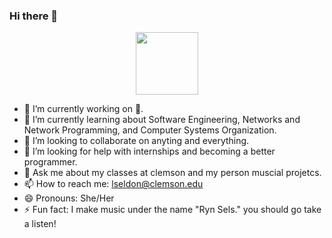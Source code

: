 ### Hi there 👋

<div id="header" align="center">
  <img src="https://media.giphy.com/media/u1WhXLjwgcXpHJBMRM/giphy.gif" width="100" />
</div>






- 🔭 I’m currently working on 🏫.
- 🌱 I’m currently learning about Software Engineering, Networks and Network Programming, and Computer Systems Organization.
- 👯 I’m looking to collaborate on anyting and everything.
- 🤔 I’m looking for help with internships and becoming a better programmer.
- 💬 Ask me about my classes at clemson and my person muscial projetcs.
- 📫 How to reach me: lseldon@clemson.edu
- 😄 Pronouns: She/Her
- ⚡ Fun fact: I make music under the name "Ryn Sels." you should go take a listen!

